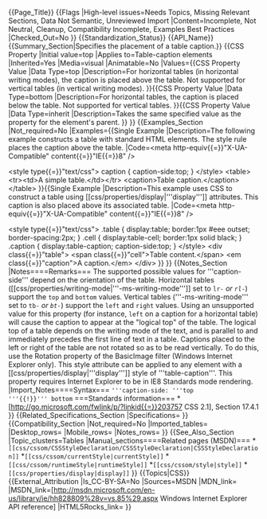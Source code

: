 {{Page_Title}}
{{Flags
|High-level issues=Needs Topics, Missing Relevant Sections, Data Not Semantic, Unreviewed Import
|Content=Incomplete, Not Neutral, Cleanup, Compatibility Incomplete, Examples Best Practices
|Checked_Out=No
}}
{{Standardization_Status}}
{{API_Name}}
{{Summary_Section|Specifies the placement of a table caption.}}
{{CSS Property
|Initial value=top
|Applies to=Table-caption elements
|Inherited=Yes
|Media=visual
|Animatable=No
|Values={{CSS Property Value
|Data Type=top
|Description=For horizontal tables (in horizontal writing modes), the caption is placed above the table. Not supported for vertical tables (in vertical writing modes).
}}{{CSS Property Value
|Data Type=bottom
|Description=For horizontal tables, the caption is placed below the table. Not supported for vertical tables.
}}{{CSS Property Value
|Data Type=inherit
|Description=Takes the same specified value as the property for the element's parent.
}}
}}
{{Examples_Section
|Not_required=No
|Examples={{Single Example
|Description=The following example constructs a table with standard HTML elements.
The style rule places the caption above the table.
|Code=&lt;meta http-equiv{{=}}"X-UA-Compatible" content{{=}}"IE{{=}}8" /&gt;
				
&lt;style type{{=}}"text/css"&gt;
caption {
    caption-side:top;
}
&lt;/style&gt;
&lt;table&gt;&lt;tr&gt;&lt;td&gt;A simple table.&lt;/td&gt;&lt;/tr&gt;
&lt;caption&gt;Table caption.&lt;/caption&gt;
&lt;/table&gt;
}}{{Single Example
|Description=This example uses CSS to construct a table using
[[css/properties/display|'''display''']]
attributes. This caption is also placed above its associated table.
|Code=&lt;meta http-equiv{{=}}"X-UA-Compatible" content{{=}}"IE{{=}}8" /&gt;
				
&lt;style type{{=}}"text/css"&gt;
.table {
    display:table;
    border:1px #eee outset;
    border-spacing:2px;
}
.cell {
    display:table-cell;
    border:1px solid black;
}
.caption {
    display:table-caption;
    caption-side:top;
}
&lt;/style&gt;
&lt;div class{{=}}"table"&gt;
&lt;span class{{=}}"cell"&gt;Table content.&lt;/span&gt;
&lt;em class{{=}}"caption"&gt;A caption.&lt;/em&gt;
&lt;/div&gt;
}}
}}
{{Notes_Section
|Notes====Remarks===
The supported possible values for '''caption-side''' depend on the orientation of the table. Horizontal tables ([[css/properties/writing-mode|'''-ms-writing-mode''']] set to <code>lr-*</code> or <code>rl-*</code>) support the <code>top</code> and <code>bottom</code> values. Vertical tables ('''-ms-writing-mode''' set to <code>tb-*</code> or <code>bt-*</code>) support the <code>left</code> and <code>right</code> values.
Using an unsupported value for this property (for instance, <code>left</code> on a caption for a horizontal table) will cause the caption to appear at the "logical top" of the table. The logical top of a table depends on the writing mode of the text, and is parallel to and immediately precedes the first line of text in a table.
Captions placed to the left or right of the table are not rotated so as to be read vertically. To do this, use the Rotation property of the BasicImage filter (Windows Internet Explorer only).
This style attribute can be applied to any element with a
[[css/properties/display|'''display''']]
style of
'''table-caption'''.
This property requires Internet Explorer to be in
IE8 Standards mode rendering.
|Import_Notes====Syntax===
<code>'''caption-side: '''top '''{{!}}''' bottom</code>
===Standards information===
*[http://go.microsoft.com/fwlink/p/?linkid{{=}}203757 CSS 2.1], Section 17.4.1
}}
{{Related_Specifications_Section
|Specifications=
}}
{{Compatibility_Section
|Not_required=No
|Imported_tables=
|Desktop_rows=
|Mobile_rows=
|Notes_rows=
}}
{{See_Also_Section
|Topic_clusters=Tables
|Manual_sections====Related pages (MSDN)===
*<code>[[css/cssom/CSSStyleDeclaration/CSSStyleDeclaration|CSSStyleDeclaration]]</code>
*<code>[[css/cssom/currentStyle|currentStyle]]</code>
*<code>[[css/cssom/runtimeStyle|runtimeStyle]]</code>
*<code>[[css/cssom/style|style]]</code>
*<code>[[css/properties/display|display]]</code>
}}
{{Topics|CSS}}
{{External_Attribution
|Is_CC-BY-SA=No
|Sources=MSDN
|MDN_link=
|MSDN_link=[http://msdn.microsoft.com/en-us/library/ie/hh828809%28v=vs.85%29.aspx Windows Internet Explorer API reference]
|HTML5Rocks_link=
}}
